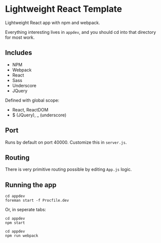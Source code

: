 # Lightweight React Template

Lightweight React app with npm and webpack.

Everything interesting lives in `appdev`, and you should cd into that directory for most work.

## Includes

- NPM
- Webpack
- React
- Sass
- Underscore
- JQuery

Defined with global scope:
- React, ReactDOM
- $ (JQuery), _ (underscore)

## Port

Runs by default on port 40000. Customize this in `server.js`.

## Routing

There is very primitive routing possible by editing `App.js` logic.

## Running the app

```
cd appdev
foreman start -f Procfile.dev
```

Or, in seperate tabs:

```
cd appdev
npm start
```

```
cd appdev
npm run webpack
```
